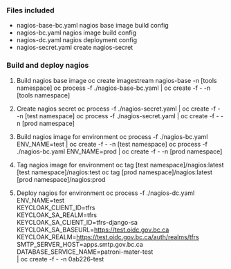 ### Files included

* nagios-base-bc.yaml nagios base image build config
* nagios-bc.yaml nagios image build config
* nagios-dc.yaml nagios deployment config
* nagios-secret.yaml create nagios-secret

### Build and deploy nagios

1. Build nagios base image
oc create imagestream nagios-base -n [tools namespace]
oc process -f ./nagios-base-bc.yaml | oc create -f - -n [tools namespace]

2. Create nagios secret
oc process -f ./nagios-secret.yaml | oc create -f - -n [test namespace]
oc process -f ./nagios-secret.yaml | oc create -f - -n [prod namespace]

3. Build nagios image for environment
oc process -f ./nagios-bc.yaml ENV_NAME=test | oc create -f - -n [test namespace]
oc process -f ./nagios-bc.yaml ENV_NAME=prod | oc create -f - -n [prod namespace]

4. Tag nagios image for environment
oc tag [test namespace]/nagios:latest [test namespace]/nagios:test
oc tag [prod namespace]/nagios:latest [prod namespace]/nagios:prod

4. Deploy nagios for environment
oc process -f ./nagios-dc.yaml \
ENV_NAME=test \
KEYCLOAK_CLIENT_ID=tfrs \
KEYCLOAK_SA_REALM=tfrs \
KEYCLOAK_SA_CLIENT_ID=tfrs-django-sa \
KEYCLOAK_SA_BASEURL=https://test.oidc.gov.bc.ca \
KEYCLOAK_REALM=https://test.oidc.gov.bc.ca/auth/realms/tfrs \
SMTP_SERVER_HOST=apps.smtp.gov.bc.ca \
DATABASE_SERVICE_NAME=patroni-mater-test \
| oc create -f - -n 0ab226-test

